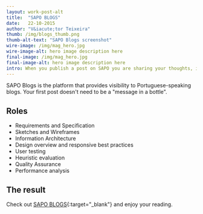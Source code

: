 ```yaml
---
layout: work-post-alt
title:  "SAPO BLOGS"
date:   22-10-2015
author: "V&iacute;tor Teixeira"
thumb: /img/blogs_thumb.png
thumb-alt-text: "SAPO Blogs screenshot"
wire-image: /img/mag_hero.jpg
wire-image-alt: hero image description here
final-image: /img/mag_hero.jpg
final-image-alt: hero image description here
intro: When you publish a post on SAPO you are sharing your thoughts, ideas and opinions with the largest Portuguese community of authors and blog readers.
---
```

SAPO Blogs is the platform that provides visibility to Portuguese-speaking blogs. Your first post doesn't need to be a "message in a bottle".

## Roles
- Requirements and Specification
- Sketches and Wireframes
- Information Architecture
- Design overview and responsive best practices
- User testing
- Heuristic evaluation
- Quality Assurance
- Performance analysis

## The result

Check out [SAPO BLOGS][blogs]{:target="_blank"} and enjoy your reading.

[blogs]:      http://blogs.sapo.pt

